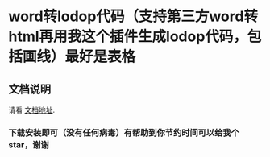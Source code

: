 # word转lodop代码（支持第三方word转html再用我这个插件生成lodop代码，包括画线）最好是表格

## 文档说明

请看 [文档地址](http://euzhi.com/lodop).

### 下载安装即可（没有任何病毒）有帮助到你节约时间可以给我个star，谢谢
